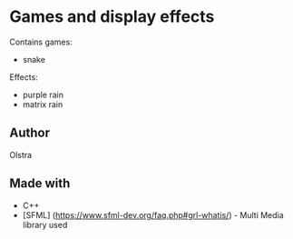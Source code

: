 # Games and display effects

Contains games:
* snake

Effects:
* purple rain
* matrix rain

## Author
Olstra

## Made with 
* C++
* [SFML] (https://www.sfml-dev.org/faq.php#grl-whatis/) - Multi Media library used
